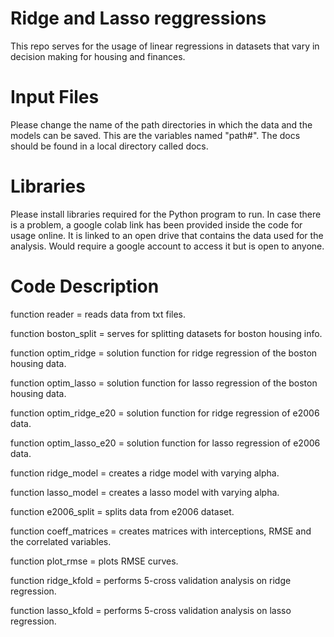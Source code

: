 # Ridge and Lasso reggressions
This repo serves for the usage of linear regressions in datasets that vary in decision making for housing and finances.
# Input Files
Please change the name of the path directories in which the data and the models can be saved. This are the variables named "path#". The docs should be found in a local directory called docs.
# Libraries
Please install libraries required for the Python program to run. In case there is a problem, a google colab link has been provided inside the code for usage online. It is linked to an open drive that contains the data used for the analysis. Would require a google account to access it but is open to anyone.
# Code Description
function reader = reads data from txt files.

function boston_split = serves for splitting datasets for boston housing info.

function optim_ridge = solution function for ridge regression of the boston housing data.

function optim_lasso = solution function for lasso regression of the boston housing data.

function optim_ridge_e20 = solution function for ridge regression of e2006 data.

function optim_lasso_e20 = solution function for lasso regression of e2006 data.

function ridge_model = creates a ridge model with varying alpha.

function lasso_model = creates a lasso model with varying alpha.

function e2006_split = splits data from e2006 dataset.

function coeff_matrices = creates matrices with interceptions, RMSE and the correlated variables.

function plot_rmse = plots RMSE curves.

function ridge_kfold = performs 5-cross validation analysis on ridge regression.

function lasso_kfold = performs 5-cross validation analysis on lasso regression.

